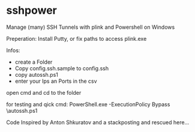# sshpower
Manage (many) SSH Tunnels with plink and Powershell on Windows

Preperation:
Install Putty, or fix paths to access plink.exe

Infos:
- create a Folder
- Copy config.ssh.sample to config.ssh
- copy autossh.ps1 
- enter your Ips an Ports in the csv

open cmd and cd to the folder

for testing and qick cmd:
PowerShell.exe -ExecutionPolicy Bypass \autossh.ps1



Code Inspired by Anton Shkuratov and a stackposting and rescued here...
